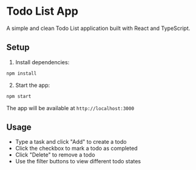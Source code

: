 # Todo List App

A simple and clean Todo List application built with React and TypeScript.

## Setup

1. Install dependencies:

```bash
npm install
```

2. Start the app:

```bash
npm start
```

The app will be available at `http://localhost:3000`

## Usage

- Type a task and click "Add" to create a todo
- Click the checkbox to mark a todo as completed
- Click "Delete" to remove a todo
- Use the filter buttons to view different todo states
